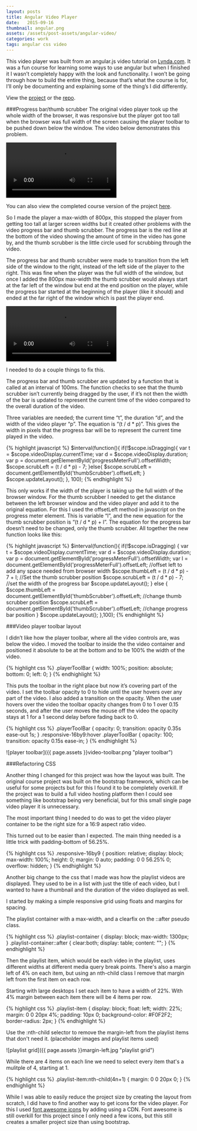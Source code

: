```yaml
---
layout: posts
title: Angular Video Player
date:   2015-09-16
thumbnail: angular.png
assets: /assets/post-assets/angular-video/
categories: work
tags: angular css video
---
```

This video player was built from an angular.js video tutorial on <a href="http://www.lynda.com/" target="blank">Lynda.com</a>. It was a fun course for learning some ways to use angular but when I finished it I wasn’t completely happy with the look and functionality. I won’t be going through how to build the entire thing, because that’s what the course is for, I’ll only be documenting and explaining some of the thing’s I did differently.

View the <a href="http://derekmorash.github.io/AngularVideoPlayer/" target="blank">project</a> or the <a href="https://github.com/derekmorash/AngularVideoPlayer" target="blank">repo</a>.

###Progress bar/thumb scrubber
The original video player took up the whole width of the browser, it was responsive but the player got too tall when the browser was full width of the screen causing the player toolbar to be pushed down below the window. The video below demonstrates this problem.

<video controls>
  <source src="{{ page.assets }}lynda-video.mp4" type="video/mp4">
  Your browser does not support the HTML5 video tag, please upgrade.
</video>

You can also view the completed course version of the project <a href="http://derekmorash.github.io/AngularVideoPlayer/lynda.html" target="blank">here</a>.

So I made the player a max-width of 800px, this stopped the player from getting too tall at larger screen widths but it created other problems with the video progress bar and thumb scrubber. The progress bar is the red line at the bottom of the video showing the amount of time in the video has gone by, and the thumb scrubber is the little circle used for scrubbing through the video.

The progress bar and thumb scrubber were made to transition from the left side of the window to the right, instead of the left side of the player to the right. This was fine when the player was the full width of the window, but once I added the 800px max-width the thumb scrubber would always start at the far left of the window but end at the end position on the player, while the progress bar started at the beginning of the player (like it should) and ended at the far right of the window which is past the player end.

<video controls>
  <source src="{{ page.assets }}broken-progress.mp4" type="video/mp4">
  Your browser does not support the HTML5 video tag, please upgrade.
</video>

I needed to do a couple things to fix this.

The progress bar and thumb scrubber are updated by a function that is called at an interval of 100ms. The function checks to see that the thumb scrubber isn’t currently being dragged by the user, if it’s not then the width of the bar is updated to represent the current time of the video compared to the overall duration of the video.

Three variables are needed; the current time “t”, the duration “d”, and the width of the video player “p”. The equation is “(t / d * p)”. This gives the width in pixels that the progress bar will be to represent the current time played in the video.

{% highlight javascript %}
$interval(function(){
  if(!$scope.isDragging){
      var t = $scope.videoDisplay.currentTime;
      var d = $scope.videoDisplay.duration;
      var p = document.getElementById('progressMeterFull').offsetWidth;
      $scope.scrubLeft = (t / d * p) - 7;
    }else{
      $scope.scrubLeft = document.getElementById('thumbScrubber').offsetLeft;
    }
    $scope.updateLayout();
  }, 100);
{% endhighlight %}

This only works if the width of the player is taking up the full width of the browser window. For the thumb scrubber I needed to get the distance between the left browser window and the video player and add it to the original equation. For this I used the offsetLeft method in javascript on the progress meter element. This is variable “l”, and the new equation for the thumb scrubber position is “(t / d * p) + l”. The equation for the progress bar doesn’t need to be changed, only the thumb scrubber. All together the new function looks like this:

{% highlight javascript %}
$interval(function(){
  if(!$scope.isDragging) {
    var t = $scope.videoDisplay.currentTime;
    var d = $scope.videoDisplay.duration;
    var p = document.getElementById('progressMeterFull').offsetWidth;
    var l = document.getElementById('progressMeterFull').offsetLeft; //offset left to add any space needed from browser width
    $scope.thumbLeft = (t / d * p) - 7  + l; //Set the thumb scrubber position
    $scope.scrubLeft = (t / d * p) - 7; //set the width of the progress bar
    $scope.updateLayout();
  } else {
    $scope.thumbLeft = document.getElementById('thumbScrubber').offsetLeft; //change thumb scrubber position
    $scope.scrubLeft = document.getElementById('thumbScrubber').offsetLeft; //change progress bar position
  }
  $scope.updateLayout();
},100);
{% endhighlight %}

###Video player toolbar layout

I didn’t like how the player toolbar, where all the video controls are, was below the video. I moved the toolbar to inside the the video container and positioned it absolute to be at the bottom and to be 100% the width of the video.

{% highlight css %}
.playerToolBar {
   width: 100%;
   position: absolute;
   bottom: 0;
   left: 0;
}
{% endhighlight %}

This puts the toolbar in the right place but now it’s covering part of the video. I set the toolbar opacity to 0 to hide until the user hovers over any part of the video. I also added a transition on the opacity. When the user hovers over the video the toolbar opacity changes from 0 to 1 over 0.15 seconds, and after the user moves the mouse off the video the opacity stays at 1 for a 1 second delay before fading back to 0.

{% highlight css %}
.playerToolBar {
   opacity: 0;
   transition: opacity 0.35s ease-out 1s;
}
.responsive-16by9:hover .playerToolBar {
   opacity: 100;
   transition: opacity 0.15s ease-in;
}
{% endhighlight %}

![player toolbar]({{ page.assets }}video-toolbar.png "player toolbar")

###Refactoring CSS

Another thing I changed for this project was how the layout was built. The original course project was built on the bootstrap framework, which can be useful for some projects but for this I found it to be completely overkill. If the project was to build a full video hosting platform then I could see something like bootstrap being very beneficial, but for this small single page video player it is unnecessary.

The most important thing I needed to do was to get the video player container to be the right size for a 16:9 aspect ratio video.

This turned out to be easier than I expected. The main thing needed is a little trick with padding-bottom of 56.25%.

{% highlight css %}
.responsive-16by9 {
  position: relative;
  display: block;
  max-width: 100%;
  height: 0;
  margin: 0 auto;
  padding: 0 0 56.25% 0;
  overflow: hidden;
}
{% endhighlight %}

Another big change to the css that I made was how the playlist videos are displayed. They used to be in a list with just the title of each video, but I wanted to have a thumbnail and the duration of the video displayed as well.

I started by making a simple responsive grid using floats and margins for spacing.

The playlist container with a max-width, and a clearfix on the ::after pseudo class.

{% highlight css %}
.playlist-container {
  display: block;
  max-width: 1300px;
}
.playlist-container::after {
  clear:both;
  display: table;
  content: "";
}
{% endhighlight %}

Then the playlist item, which would be each video in the playlist, uses different widths at different media query break points. There's also a margin left of 4% on each item, but using an nth-child class I remove that margin left from the first item on each row.

Starting with large desktops I set each item to have a width of 22%. With 4% margin between each item there will be 4 items per row.

{% highlight css %}
.playlist-item {
  display: block;
  float: left;
  width: 22%;
  margin: 0 0 20px 4%;
  padding: 10px 0;
  background-color: #F0F2F2;
  border-radius: 2px;
}
{% endhighlight %}

Use the :nth-child selector to remove the margin-left from the playlist items that don't need it. (placeholder images and playlist items used)

![playlist grid]({{ page.assets }}margin-left.jpg "playlist grid")

While there are 4 items on each line we need to select every item that's a mulitple of 4, starting at 1.

{% highlight css %}
.playlist-item:nth-child(4n+1) {
  margin: 0 0 20px 0;
}
{% endhighlight %}

While I was able to easily reduce the project size by creating the layout from scratch, I did have to find another way to get icons for the video player. For this I used <a href="http://fontawesome.io/" target="blank">font awesome icons</a> by adding using a CDN. Font awesome is still overkill for this project since I only need a few icons, but this still creates a smaller project size than using bootstrap.
